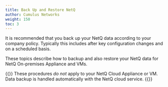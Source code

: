 ```yaml
---
title: Back Up and Restore NetQ
author: Cumulus Networks
weight: 150
toc: 3
---
```


It is recommended that you back up your NetQ data according to your company policy. Typically this includes after key configuration changes and on a scheduled basis.

These topics describe how to backup and also restore your NetQ data for NetQ On-premises Appliance and VMs.

{{<notice note>}}
These procedures <em>do not</em> apply to your NetQ Cloud Appliance or VM. Data backup is handled automatically with the NetQ cloud service.
{{</notice>}}
